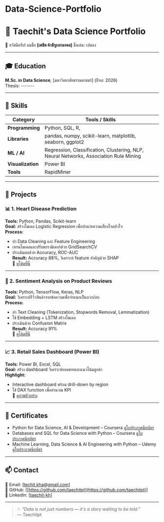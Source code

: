 # Data-Science-Portfolio
# 🧠 Taechit's Data Science Portfolio
👋 สวัสดีครับ! ผมชื่อ **[เตชิต ค้าธัญเอกมงคล]** ชื่อเล่น: เปตอง 

---
## 🎓 Education
**M.Sc. in Data Science**, [มหาวิทยาลัยธรรมศาสตร์] (ปีจบ: 2026)  
Thesis: *-------*

---
## 🧰 Skills

| Category | Tools / Skills |
|-----------|----------------|
| **Programming** | Python, SQL, R,|
| **Libraries** | pandas, numpy, scikit-learn, matplotlib, seaborn, ggplot2 |
| **ML / AI** | Regression, Classification, Clustering, NLP, Neural Networks, Association Rule Mining  |
| **Visualization** | Power BI|
| **Tools** | RapidMiner |

---

## 🚀 Projects

### 📊 1. Heart Disease Prediction
**Tools:** Python, Pandas, Scikit-learn  
**Goal:** สร้างโมเดล Logistic Regression เพื่อทำนายความเสี่ยงโรคหัวใจ  
**Process:**
- ทำ Data Cleaning และ Feature Engineering  
- เทรนโมเดลและปรับพารามิเตอร์ด้วย GridSearchCV  
- ประเมินผลด้วย Accuracy, ROC-AUC  
**Result:** Accuracy 88%, วิเคราะห์ feature สำคัญด้วย SHAP  
🔗 [ดูโค้ดที่นี่](./HeartDisease_Prediction)

---

### 💬 2. Sentiment Analysis on Product Reviews
**Tools:** Python, TensorFlow, Keras, NLP  
**Goal:** วิเคราะห์รีวิวสินค้าจากข้อความเพื่อจำแนกเป็นบวก/ลบ  
**Process:**
- ทำ Text Cleaning (Tokenization, Stopwords Removal, Lemmatization)  
- ใช้ Embedding + LSTM สร้างโมเดล  
- ประเมินด้วย Confusion Matrix  
**Result:** Accuracy 91%  
🔗 [ดูโค้ดที่นี่](./Sentiment_Analysis)

---

### 📈 3. Retail Sales Dashboard (Power BI)
**Tools:** Power BI, Excel, SQL  
**Goal:** สร้าง dashboard วิเคราะห์ยอดขายและแนวโน้มลูกค้า  
**Highlight:**
- Interactive dashboard พร้อม drill-down by region  
- ใช้ DAX function เพื่อคำนวณ KPI  
🔗 [ดูภาพตัวอย่าง](./Retail_Sales_Dashboard)

---


## 🏅 Certificates
- Python for Data Science, AI & Development – Coursera [ดูใบประกาศนียบัตร](https://drive.google.com/file/d/1yhW5Wkf7ViSJVGQo0GNJ6dJsH8SdpOpj/view?usp=drive_link)  
- Databases and SQL for Data Science with Python – Coursera [ดูใบประกาศนียบัตร](https://drive.google.com/file/d/1jVKPR2HJwHCzeegaDe3-YvgrH6gORjJu/view?usp=drive_link)  
- Machine Learning, Data Science & AI Engineering with Python – Udemy [ดูใบประกาศนียบัตร](https://drive.google.com/file/d/1b7TU7OlG_dOS3SPk1VN1YDhMpv3zXq1Z/view?usp=drive_link)   

---

## 📫 Contact
📧 Email: [techit.kha@gmail.com]  
🔗 GitHub: [[https://github.com/taechitpt](https://github.com/taechitpt)]  
🔗 LinkedIn: [[taechit-kh](https://www.linkedin.com/in/taechit-khathanyaakemongkol-2061a5337/)]  

---

> ✨ *“Data is not just numbers — it's a story waiting to be told.”*  
> — Taechitpt
